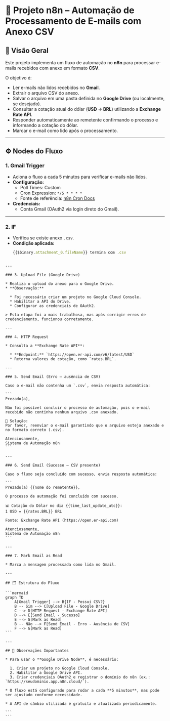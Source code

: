 # 📄 Projeto n8n – Automação de Processamento de E-mails com Anexo CSV

## 🚀 Visão Geral

Este projeto implementa um fluxo de automação no **n8n** para processar e-mails recebidos com anexo em formato **CSV**.  

O objetivo é:  
- Ler e-mails não lidos recebidos no **Gmail**.  
- Extrair o arquivo CSV do anexo.  
- Salvar o arquivo em uma pasta definida no **Google Drive** (ou localmente, se desejado).  
- Consultar a cotação atual do dólar (**USD → BRL**) utilizando a **Exchange Rate API**.  
- Responder automaticamente ao remetente confirmando o processo e informando a cotação do dólar.  
- Marcar o e-mail como lido após o processamento.  

---

## ⚙️ Nodes do Fluxo

### 1. Gmail Trigger
- Aciona o fluxo a cada 5 minutos para verificar e-mails não lidos.  
- **Configuração:**  
  - Poll Times: Custom  
  - Cron Expression: `*/5 * * * *`  
  - Fonte de referência: [n8n Cron Docs](https://docs.n8n.io)  
- **Credenciais:**  
  - Conta Gmail (OAuth2 via login direto do Gmail).  

---

### 2. IF
- Verifica se existe anexo `.csv`.  
- **Condição aplicada:**  
  ```js
  {{$binary.attachment_0.fileName}} termina com .csv
````

---

### 3. Upload File (Google Drive)

* Realiza o upload do anexo para o Google Drive.
* **Observação:**

  * Foi necessário criar um projeto no Google Cloud Console.
  * Habilitar a API do Drive.
  * Configurar as credenciais de OAuth2.

> Esta etapa foi a mais trabalhosa, mas após corrigir erros de credenciamento, funcionou corretamente.

---

### 4. HTTP Request

* Consulta a **Exchange Rate API**:

  * **Endpoint:** `https://open.er-api.com/v6/latest/USD`
  * Retorna valores de cotação, como `rates.BRL`.

---

### 5. Send Email (Erro – ausência de CSV)

Caso o e-mail não contenha um `.csv`, envia resposta automática:

```
Prezado(a),

Não foi possível concluir o processo de automação, pois o e-mail recebido não continha nenhum arquivo .csv anexado.

🔄 Solução:
Por favor, reenviar o e-mail garantindo que o arquivo esteja anexado e no formato correto (.csv).

Atenciosamente,
Sistema de Automação n8n
```

---

### 6. Send Email (Sucesso – CSV presente)

Caso o fluxo seja concluído com sucesso, envia resposta automática:

```
Prezado(a) {{nome do remetente}},

O processo de automação foi concluído com sucesso.

📊 Cotação do Dólar no dia {{time_last_update_utc}}:
1 USD = {{rates.BRL}} BRL

Fonte: Exchange Rate API (https://open.er-api.com)

Atenciosamente,
Sistema de Automação n8n
```

---

### 7. Mark Email as Read

* Marca a mensagem processada como lida no Gmail.

---

## 🗂️ Estrutura do Fluxo

```mermaid
graph TD
    A[Gmail Trigger] --> B{IF - Possui CSV?}
    B -- Sim --> C[Upload File - Google Drive]
    C --> D[HTTP Request - Exchange Rate API]
    D --> E[Send Email - Sucesso]
    E --> G[Mark as Read]
    B -- Não --> F[Send Email - Erro - Ausência de CSV]
    F --> G[Mark as Read]
```

---

## 🔑 Observações Importantes

* Para usar o **Google Drive Node**, é necessário:

  1. Criar um projeto no Google Cloud Console.
  2. Habilitar a Google Drive API.
  3. Criar credenciais OAuth2 e registrar o domínio do n8n (ex.: `https://seudominio.app.n8n.cloud/`).

* O fluxo está configurado para rodar a cada **5 minutos**, mas pode ser ajustado conforme necessidade.

* A API de câmbio utilizada é gratuita e atualizada periodicamente.

```
```

